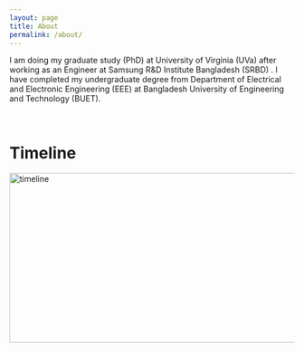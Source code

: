 ```yaml
---
layout: page
title: About
permalink: /about/
---
```


<!--{% include image.html url="/images/octojekyll.png" caption="Octojekyll." width=300 align="right" %}-->

<p>I am doing my graduate study (PhD) at University of Virginia (UVa) after working as an Engineer at Samsung R&D Institute Bangladesh (SRBD) . I have completed my undergraduate degree from Department of Electrical and Electronic Engineering (EEE) at Bangladesh University of Engineering and Technology (BUET).</p>
<br>

<h1>Timeline</h1>

<img class="Picture" src="{{ site.baseurl }}/images/resumeup.png" alt="timeline" width="1000" height="300">

